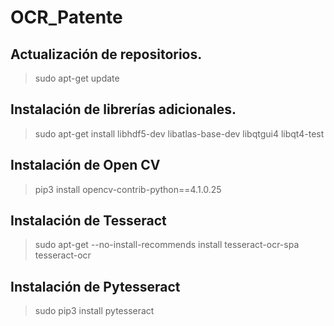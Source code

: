 # OCR_Patente
## Actualización de repositorios.
> sudo apt-get update

## Instalación de librerías adicionales.
> sudo apt-get install libhdf5-dev libatlas-base-dev libqtgui4 libqt4-test

## Instalación de Open CV
> pip3 install opencv-contrib-python==4.1.0.25

## Instalación de Tesseract
> sudo apt-get --no-install-recommends install tesseract-ocr-spa tesseract-ocr

## Instalación de Pytesseract
> sudo pip3 install pytesseract
